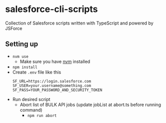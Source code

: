 # salesforce-cli-scripts
Collection of Salesforce scripts written with TypeScript and powered by JSForce

## Setting up
* `nvm use`
	* Make sure you have [nvm](https://github.com/nvm-sh/nvm/blob/master/README.md) installed
* `npm install`
* Create `.env` file like this
	```
	SF_URL=https://login.salesforce.com
	SF_USER=your.username@something.com
	SF_PASS=YOUR_PASSWORD_AND_SECURITY_TOKEN
	```
* Run desired script
	* Abort list of BULK API jobs (update jobList at abort.ts before running command)
		* `npm run abort`
